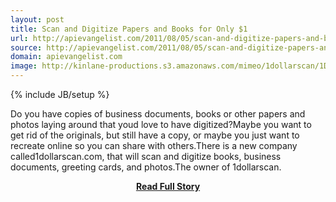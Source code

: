 ```yaml
---
layout: post
title: Scan and Digitize Papers and Books for Only $1
url: http://apievangelist.com/2011/08/05/scan-and-digitize-papers-and-books-for-only-1/
source: http://apievangelist.com/2011/08/05/scan-and-digitize-papers-and-books-for-only-1/
domain: apievangelist.com
image: http://kinlane-productions.s3.amazonaws.com/mimeo/1dollarscan/1DollarScan-Logo.png
---
```

{% include JB/setup %}<p>Do you have copies of business documents, books or other papers and photos laying around that youd love to have digitized?Maybe you want to get rid of the originals, but still have a copy, or maybe you just want to recreate online so you can share with others.There is a new company called1dollarscan.com, that will scan and digitize books, business documents, greeting cards, and photos.The owner of 1dollarscan.</p>
<center><p><a href="http://apievangelist.com/2011/08/05/scan-and-digitize-papers-and-books-for-only-1/" style='padding:25px; font-sze:18px; font-weight: bold;'>Read Full Story</a></p></center>
